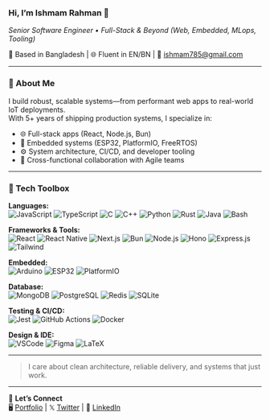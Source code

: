 ### Hi, I’m Ishmam Rahman 👋  
_Senior Software Engineer • Full-Stack & Beyond (Web, Embedded, MLops, Tooling)_

📍 Based in Bangladesh | 🌐 Fluent in EN/BN | 📧 <a href="mailto:ishmam785@gmail.com">ishmam785@gmail.com</a>

---

### 🧠 About Me

I build robust, scalable systems—from performant web apps to real-world IoT deployments.  
With 5+ years of shipping production systems, I specialize in:

- 🌐 Full-stack apps (React, Node.js, Bun)
- 🧩 Embedded systems (ESP32, PlatformIO, FreeRTOS)
- ⚙️ System architecture, CI/CD, and developer tooling
- 👥 Cross-functional collaboration with Agile teams

---

### 🧰 Tech Toolbox

**Languages:**  
![JavaScript](https://img.shields.io/badge/JavaScript-F7DF1E?logo=javascript&logoColor=000&style=flat)
![TypeScript](https://img.shields.io/badge/TypeScript-3178C6?logo=typescript&logoColor=fff&style=flat)
![C](https://img.shields.io/badge/C-A8B9CC?logo=c&logoColor=000&style=flat)
![C++](https://img.shields.io/badge/C++-00599C?logo=c%2B%2B&logoColor=fff&style=flat)
![Python](https://img.shields.io/badge/Python-3776AB?style=flat&logo=python&logoColor=FFD43B)
![Rust](https://img.shields.io/badge/Rust-DEA584?logo=rust&logoColor=000&style=flat)
![Java](https://img.shields.io/badge/Java-ED8B00?style=flat&logo=openjdk&logoColor=fff)
![Bash](https://img.shields.io/badge/Bash-4EAA25?logo=gnu-bash&logoColor=fff&style=flat)

**Frameworks & Tools:**  
![React](https://img.shields.io/badge/React-20232A?logo=react&logoColor=61DAFB&style=flat)
![React Native](https://img.shields.io/badge/React_Native-20232A?logo=react&logoColor=61DAFB&style=flat)
![Next.js](https://img.shields.io/badge/Next.js-020202?logo=next.js&logoColor=white&style=flat)
![Bun](https://img.shields.io/badge/Bun-090909?logo=bun&logoColor=FBF0DF&style=flat)
![Node.js](https://img.shields.io/badge/Node.js-090909?style=flat&logo=nodedotjs&logoColor=339933)
![Hono](https://img.shields.io/badge/Hono-090909?style=flat&logo=hono&logoColor=FF4F1F)
![Express.js](https://img.shields.io/badge/Express.js-040404?style=flat&logo=express&logoColor=white)
![Tailwind](https://img.shields.io/badge/Tailwind_CSS-090909?logo=tailwind-css&logoColor=06B6D4&style=flat)

**Embedded:**  
![Arduino](https://img.shields.io/badge/-Arduino-090909?logo=arduino&logoColor=00979D&style=flat)
![ESP32](https://img.shields.io/badge/ESP32-090909?style=flat&logo=espressif&logoColor=E7352C)
![PlatformIO](https://img.shields.io/badge/PlatformIO-090909?logo=platformio&logoColor=FF7900&style=flat)

**Database:**  
![MongoDB](https://img.shields.io/badge/MongoDB-000?logo=mongodb&logoColor=47A248&style=flat)
![PostgreSQL](https://img.shields.io/badge/PostgreSQL-000?logo=postgresql&logoColor=4169E1&style=flat)
![Redis](https://img.shields.io/badge/Redis-000?logo=redis&logoColor=DC382D&style=flat)
![SQLite](https://img.shields.io/badge/SQLite-000?logo=sqlite&logoColor=003B57&style=flat)

**Testing & CI/CD:**  
![Jest](https://img.shields.io/badge/Jest-000?logo=jest&logoColor=C21325&style=flat)
![GitHub Actions](https://img.shields.io/badge/GitHub_Actions-000?logo=github-actions&logoColor=white&style=flat)
![Docker](https://img.shields.io/badge/Docker-000?logo=docker&logoColor=2496ED&style=flat)

**Design & IDE:**  
![VSCode](https://img.shields.io/badge/VSCode-007ACC?logo=visual-studio-code&logoColor=white&style=flat)
![Figma](https://img.shields.io/badge/Figma-000?logo=figma&logoColor=F24E1E&style=flat)
![LaTeX](https://img.shields.io/badge/LaTeX-000?logo=latex&logoColor=008080&style=flat)

---

> I care about clean architecture, reliable delivery, and systems that just work.

---

🔗 **Let’s Connect**  
🖥️ [Portfolio](https://ishmam-r.web.app) | 𝕏 [Twitter](https://x.com/ishmamrahman9) | 👔 [LinkedIn](https://www.linkedin.com/in/ishmam-r)

